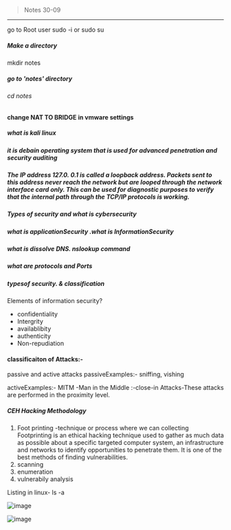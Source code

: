  >  Notes  30-09

---

go to Root user
 sudo -i  or sudo su

#####  Make a directory 
   mkdir notes

#####  go to 'notes'  directory
  ###### cd notes

#### change NAT TO BRIDGE in vmware settings

##### what is kali linux
##### it is debain operating system that is used for advanced penetration and security auditing  


##### The IP address 127.0. 0.1 is called a loopback address. Packets sent to this address never reach the network but are looped through  the network interface card only. This can be used for diagnostic purposes to verify that the internal path through the TCP/IP protocols is working.
##### Types of security and what is cybersecurity
##### what is applicationSecurity .what is InformationSecurity
##### what is dissolve DNS. nslookup command
##### what are protocols and Ports
##### typesof security. & classification

Elements of information security?
- confidentiality
- Intergrity
- availablibity
- authenticity
- Non-repudiation

#### classificaiton of Attacks:-
passive and active attacks
passiveExamples:- sniffing, vishing </br>

activeExamples:- MITM -Man in the Middle
              :-close-in Attacks-These attacks are performed in the proximity level. 


 ##### CEH Hacking Methodology

1. Foot printing   -technique or process where we can collecting Footprinting is an ethical hacking technique used to gather as much data as possible about a specific targeted computer system, an infrastructure and networks to identify opportunities to penetrate them. It is one of the best methods of finding vulnerabilities.
2. scanning
3. enumeration
4. vulnerabily analysis

Listing in linux-  ls -a 

![image](https://github.com/user-attachments/assets/2bfdf185-4315-48c3-b46c-8532ff0dbf1c)


![image](https://github.com/user-attachments/assets/94d9addb-c054-4059-bfc7-1dad04204390)


